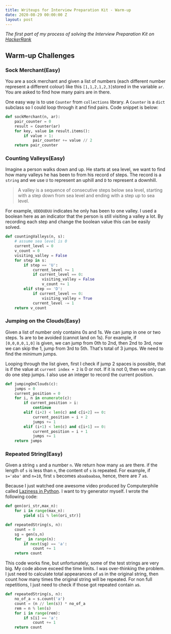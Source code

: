 ```yaml
---
title: Writeups for Interview Preparation Kit - Warm-up
date: 2020-08-29 00:00:00 Z
layout: post
---
```

*The first part of my process of solving the Interview Preparation Kit on [HackerRank](https://www.hackerrank.com/)*
## Warm-up Challenges
### Sock Merchant(Easy)
You are a sock merchant and given a list of numbers (each different number represent a different colour) like this `[1,1,2,1,2,3]`stored in the variable `ar`. You are asked to find how many pairs are in there.

One easy way is to use `Counter` from `collections` library. A `Counter` is a `dict` subclass so I could loop through it and find pairs. Code snippet is below:

```python
def sockMerchant(n, ar):
    pair_counter = 0 
    result = Counter(ar)
    for key, value in result.items():
        if value > 1:
            pair_counter += value // 2
    return pair_counter
```
### Counting Valleys(Easy)
Imagine a person walks down and up. He starts at sea level, we want to find how many valleys he has been to from his record of steps. The record is a `string` and we use `U` to represent an uphill and `D` to represent a downhill.
>A valley is a sequence of consecutive steps below sea level, starting with a step down from sea level and ending with a step up to sea level.

For example, `UDDDUDUU` indicates he only has been to one valley. I used a boolean here as an indicator that the person is still visiting a valley a lot. By recording each step and change the boolean value this can be easily solved.

```python
def countingValleys(n, s):
    # assume sea level is 0
    current_level = 0
    v_count = 0
    visiting_valley = False
    for step in s:
        if step == 'U':
            current_level += 1
            if current_level == 0:
                visiting_valley = False
                v_count += 1
        elif step == 'D':
            if current_level == 0:
                visiting_valley = True
            current_level -= 1
    return v_count
```
### Jumping on the Clouds(Easy)
Given a list of number only contains 0s and 1s. We can jump in one or two steps. 1s are to be avoided (cannot land on 1s). For example, if `[0,0,0,0,1,0]` is given, we can jump from 0th to 2nd, then 2nd to 3rd, now we can skip the 1, jump from 3rd to 5th. That's total of 3 jumps. We need to find the minimum jumps. 

Looping through the list given, first I check if jump 2 spaces is possible, that is if the value at `current index + 2` is 0 or not. If it is not 0, then we only can do one step jumps. I also use an integer to record the current position.

```python
def jumpingOnClouds(c):
    jumps = 0
    current_position = 0
    for i, n in enumerate(c):
        if current_position > i:
            continue
        elif (i+2) < len(c) and c[i+2] == 0:
            current_position = i + 2
            jumps += 1
        elif (i+1) < len(c) and c[i+1] == 0:
            current_position = i + 1
            jumps += 1
    return jumps
```
### Repeated String(Easy)
Given a string `s` and a number `n`. We return how many `a`s are there. if the length of `s` is less than `n`, the content of `s` is repeated. For example, if `s='aba'` and `n=10`, first `s` becomes `abaabaabaa`, hence, there are 7 `a`s.

Because I just watched one awesome video produced by Computerphile called [Laziness in Python](https://www.youtube.com/watch?v=5jwV3zxXc8E&t=2s). I want to try generator myself. I wrote the following code:

```python
def gen(ori_str,max_n):
    for i in range(max_n):
        yield s[i % len(ori_str)]

def repeatedString(s, n):
    count = 0
    sg = gen(s,n)
    for _ in range(n):
        if next(sg) == 'a':
            count += 1
    return count
``` 
This code works fine, but unfortunately, some of the test strings are very big. My code above exceed the time limits. I was over-thinking the problem. I just need to calculate total appearances of `a`s in the original string, then count how many times the original string will be repeated. For non full repetitions, I just need to check if those got repeated contain `a`s.

```python
def repeatedString(s, n):
    no_of_a = s.count('a')
    count = (n // len(s)) * no_of_a
    rem = n % len(s)
    for i in range(rem):
        if s[i] == 'a':
            count += 1
    return count
```   